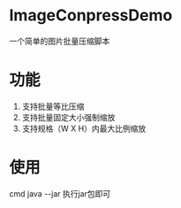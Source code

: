 # ImageConpressDemo
一个简单的图片批量压缩脚本

# 功能
1. 支持批量等比压缩
2. 支持批量固定大小强制缩放
3. 支持规格（W X H）内最大比例缩放

# 使用
cmd java --jar 执行jar包即可
